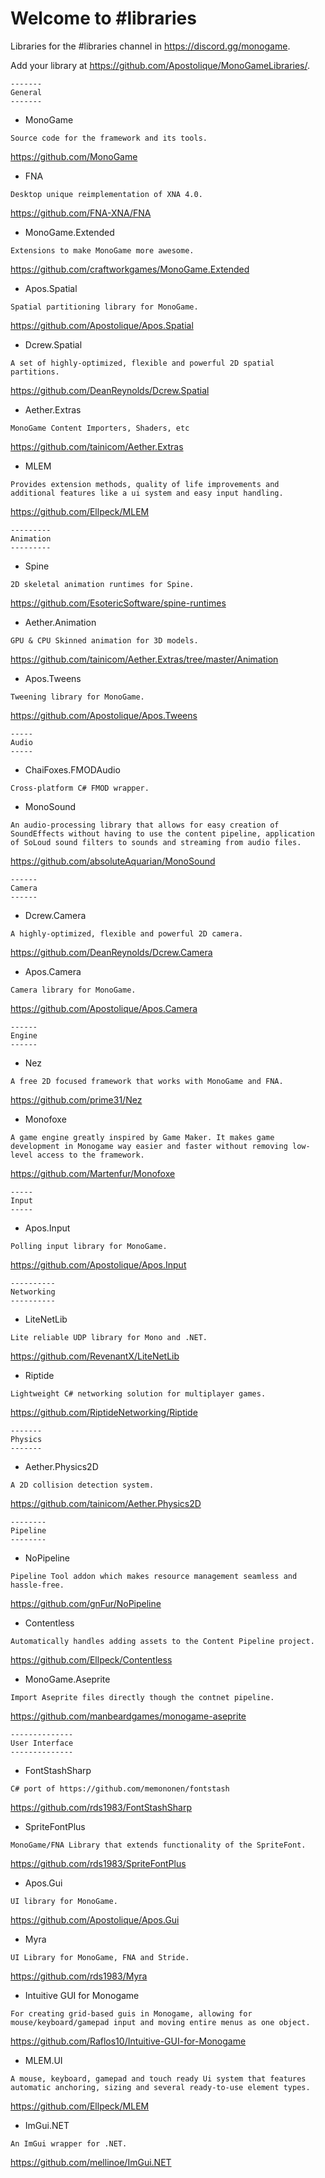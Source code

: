 # Welcome to #libraries
Libraries for the #libraries channel in <https://discord.gg/monogame>.

Add your library at <https://github.com/Apostolique/MonoGameLibraries/>.

```
-------
General
-------
```

- MonoGame
```
Source code for the framework and its tools.
```
<https://github.com/MonoGame>

- FNA
```
Desktop unique reimplementation of XNA 4.0.
```
<https://github.com/FNA-XNA/FNA>

- MonoGame.Extended
```
Extensions to make MonoGame more awesome.
```
<https://github.com/craftworkgames/MonoGame.Extended>

- Apos.Spatial
```
Spatial partitioning library for MonoGame.
```
<https://github.com/Apostolique/Apos.Spatial>

- Dcrew.Spatial
```
A set of highly-optimized, flexible and powerful 2D spatial partitions.
```
<https://github.com/DeanReynolds/Dcrew.Spatial>

- Aether.Extras
```
MonoGame Content Importers, Shaders, etc
```
<https://github.com/tainicom/Aether.Extras>

- MLEM
```
Provides extension methods, quality of life improvements and additional features like a ui system and easy input handling.
```
<https://github.com/Ellpeck/MLEM>

```
---------
Animation
---------
```

- Spine
```
2D skeletal animation runtimes for Spine.
```
<https://github.com/EsotericSoftware/spine-runtimes>

- Aether.Animation
```
GPU & CPU Skinned animation for 3D models.
```
<https://github.com/tainicom/Aether.Extras/tree/master/Animation>

- Apos.Tweens
```
Tweening library for MonoGame.
```
<https://github.com/Apostolique/Apos.Tweens>

```
-----
Audio
-----
```

- ChaiFoxes.FMODAudio
```
Cross-platform C# FMOD wrapper.
```

- MonoSound
```
An audio-processing library that allows for easy creation of SoundEffects without having to use the content pipeline, application of SoLoud sound filters to sounds and streaming from audio files.
```
<https://github.com/absoluteAquarian/MonoSound>

```
------
Camera
------
```

- Dcrew.Camera
```
A highly-optimized, flexible and powerful 2D camera.
```
<https://github.com/DeanReynolds/Dcrew.Camera>

- Apos.Camera
```
Camera library for MonoGame.
```
<https://github.com/Apostolique/Apos.Camera>

```
------
Engine
------
```

- Nez
```
A free 2D focused framework that works with MonoGame and FNA.
```
<https://github.com/prime31/Nez>

- Monofoxe
```
A game engine greatly inspired by Game Maker. It makes game development in Monogame way easier and faster without removing low-level access to the framework.
```
<https://github.com/Martenfur/Monofoxe>

```
-----
Input
-----
```

- Apos.Input
```
Polling input library for MonoGame.
```
<https://github.com/Apostolique/Apos.Input>

```
----------
Networking
----------
```

- LiteNetLib
```
Lite reliable UDP library for Mono and .NET.
```
<https://github.com/RevenantX/LiteNetLib>

- Riptide
```
Lightweight C# networking solution for multiplayer games.
```
<https://github.com/RiptideNetworking/Riptide>

```
-------
Physics
-------
```

- Aether.Physics2D
```
A 2D collision detection system.
```
<https://github.com/tainicom/Aether.Physics2D>

```
--------
Pipeline
--------
```

- NoPipeline
```
Pipeline Tool addon which makes resource management seamless and hassle-free.
```
<https://github.com/gnFur/NoPipeline>

- Contentless
```
Automatically handles adding assets to the Content Pipeline project.
```
<https://github.com/Ellpeck/Contentless>

- MonoGame.Aseprite
```
Import Aseprite files directly though the contnet pipeline.
```
<https://github.com/manbeardgames/monogame-aseprite>

```
--------------
User Interface
--------------
```

- FontStashSharp
```
C# port of https://github.com/memononen/fontstash
```
<https://github.com/rds1983/FontStashSharp>

- SpriteFontPlus
```
MonoGame/FNA Library that extends functionality of the SpriteFont.
```
<https://github.com/rds1983/SpriteFontPlus>

- Apos.Gui
```
UI library for MonoGame.
```
<https://github.com/Apostolique/Apos.Gui>

- Myra
```
UI Library for MonoGame, FNA and Stride.
```
<https://github.com/rds1983/Myra>

- Intuitive GUI for Monogame
```
For creating grid-based guis in Monogame, allowing for mouse/keyboard/gamepad input and moving entire menus as one object.
```
<https://github.com/Raflos10/Intuitive-GUI-for-Monogame>

- MLEM.UI
```
A mouse, keyboard, gamepad and touch ready Ui system that features automatic anchoring, sizing and several ready-to-use element types.
```
<https://github.com/Ellpeck/MLEM>

- ImGui.NET
```
An ImGui wrapper for .NET.
```
<https://github.com/mellinoe/ImGui.NET>
